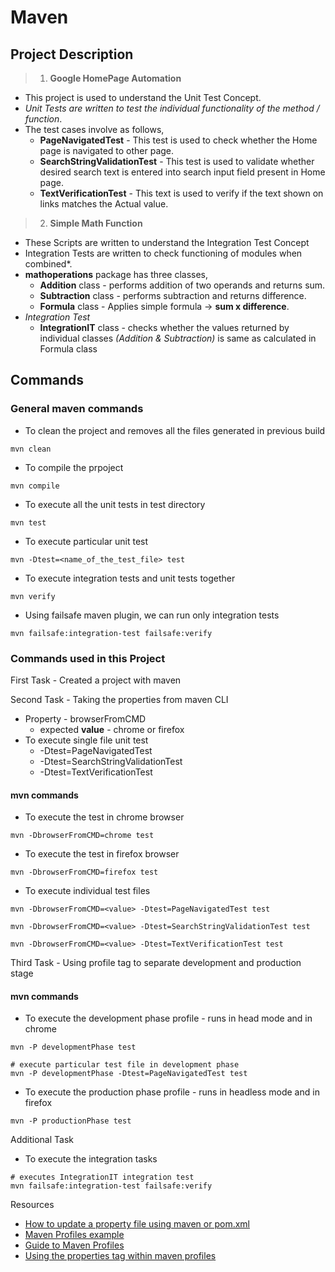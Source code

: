 # Maven

## Project Description

> 1. **Google HomePage Automation** 
- This project is used to understand the Unit Test Concept. 
-  *Unit Tests are written to test the individual functionality of the method / function*. 
-  The test cases involve as follows, 
    -  **PageNavigatedTest** - This test is used to check whether the Home page is navigated to other page. 
    - **SearchStringValidationTest** - This test is used to validate whether desired search text is entered into
        search input field present in Home page.
    - **TextVerificationTest** - This text is used to verify if the text shown on links matches the Actual value.

> 2. **Simple Math Function** 
- These Scripts are written to understand the Integration Test Concept 
- Integration Tests are written to check functioning of modules when combined*. 
- **mathoperations** package has three classes, 
  - **Addition** class - performs addition of two operands and returns sum.  
  -  **Subtraction** class - performs subtraction and returns difference. 
  - **Formula** class - Applies simple formula -> **sum x difference**. <br/>
- *Integration Test*
  - **IntegrationIT** class - checks whether the values returned by individual classes *(Addition & Subtraction)* is same as calculated in Formula class

## Commands

### General maven commands 

- To clean the project and removes all the files generated in previous build

```
mvn clean 
```

- To compile the prpoject 

```
mvn compile 
```

- To execute all the unit tests in test directory

```
mvn test 
```

- To execute particular unit test 

```
mvn -Dtest=<name_of_the_test_file> test
```

- To execute integration tests and unit tests together 
```
mvn verify
```

- Using failsafe maven plugin, we can run only integration tests

```
mvn failsafe:integration-test failsafe:verify 
```

### Commands used in this Project

First Task - Created a project with maven 

Second Task - Taking the properties from maven CLI

- Property - browserFromCMD
    - expected **value** - chrome or firefox
- To execute single file unit test 
     - -Dtest=PageNavigatedTest
     - -Dtest=SearchStringValidationTest 
     - -Dtest=TextVerificationTest
    
#### mvn commands
  - To execute the test in chrome browser
```
mvn -DbrowserFromCMD=chrome test
```

- To execute the test in firefox browser
```
mvn -DbrowserFromCMD=firefox test
```

- To execute individual test files 
```
mvn -DbrowserFromCMD=<value> -Dtest=PageNavigatedTest test

mvn -DbrowserFromCMD=<value> -Dtest=SearchStringValidationTest test

mvn -DbrowserFromCMD=<value> -Dtest=TextVerificationTest test
```

Third Task - Using profile tag to separate development and production stage

#### mvn commands


- To execute the development phase profile - runs in head mode and in chrome

```
mvn -P developmentPhase test

# execute particular test file in development phase
mvn -P developmentPhase -Dtest=PageNavigatedTest test
```

- To execute the production phase profile - runs in headless mode and in firefox 

```
mvn -P productionPhase test
```

Additional Task 

- To execute the integration tasks 

```
# executes IntegrationIT integration test
mvn failsafe:integration-test failsafe:verify
```

Resources 

- [How to update a property file using maven or pom.xml](https://stackoverflow.com/questions/48259808/how-to-update-a-property-file-using-maven-or-pom-xml)
- [Maven Profiles example](https://mkyong.com/maven/maven-profiles-example/)
- [Guide to Maven Profiles](https://www.baeldung.com/maven-profiles)
- [Using the properties tag within maven profiles](https://stackoverflow.com/questions/12068758/using-the-properties-tag-within-maven-profiles) 